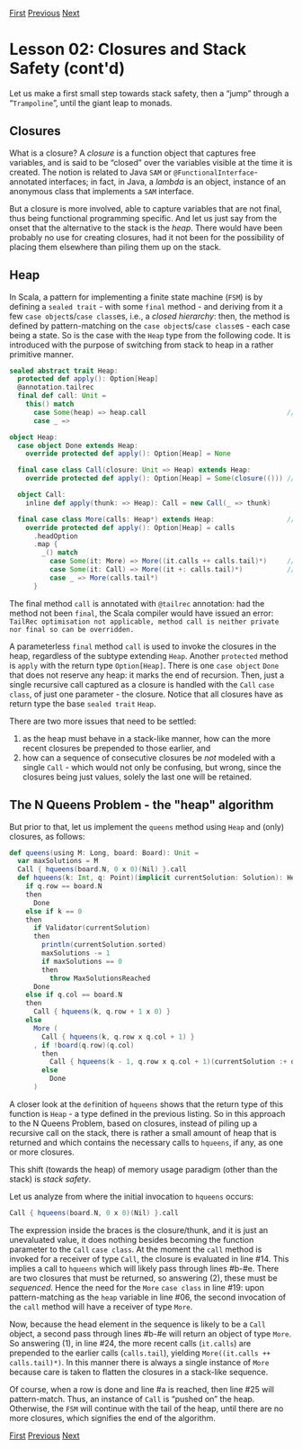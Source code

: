 [First](https://github.com/sjbiaga/kittens/blob/main/queens-1-native/README.md) [Previous](https://github.com/sjbiaga/kittens/blob/main/queens-1-native/README.md) [Next](https://github.com/sjbiaga/kittens/blob/main/expr-01-trait/README.md)

Lesson 02: Closures and Stack Safety (cont'd)
=============================================

Let us make a first small step towards stack safety, then a “jump” through a “`Trampoline`”, until the giant leap to monads.

Closures
--------

What is a closure? A _closure_ is a function object that captures free variables, and is said to be “closed” over the
variables visible at the time it is created. The notion is related to Java `SAM` or `@FunctionalInterface`-annotated
interfaces; in fact, in Java, a _lambda_ is an object, instance of an anonymous class that implements a `SAM` interface.

But a closure is more involved, able to capture variables that are not final, thus being functional programming specific. And
let us just say from the onset that the alternative to the stack is the _heap_. There would have been probably no use for
creating closures, had it not been for the possibility of placing them elsewhere than piling them up on the stack.

Heap
----

In Scala, a pattern for implementing a finite state machine (`FSM`) is by defining a `sealed trait` - with some `final`
method - and deriving from it a few `case object`s/`case class`es, i.e., a _closed hierarchy_: then, the method is defined by
pattern-matching on the `case object`s/`case class`es - each case being a state. So is the case with the `Heap` type from the
following code. It is introduced with the purpose of switching from stack to heap in a rather primitive manner.

```Scala
sealed abstract trait Heap:
  protected def apply(): Option[Heap]
  @annotation.tailrec
  final def call: Unit =
    this() match
      case Some(heap) => heap.call                                   // line #06
      case _ =>

object Heap:
  case object Done extends Heap:
    override protected def apply(): Option[Heap] = None

  final case class Call(closure: Unit => Heap) extends Heap:
    override protected def apply(): Option[Heap] = Some(closure(())) // line #14

  object Call:
    inline def apply(thunk: => Heap): Call = new Call(_ => thunk)

  final case class More(calls: Heap*) extends Heap:                  // line #19
    override protected def apply(): Option[Heap] = calls
      .headOption
      .map {
        _() match
          case Some(it: More) => More((it.calls ++ calls.tail)*)     // line #24
          case Some(it: Call) => More((it +: calls.tail)*)           // line #25
          case _ => More(calls.tail*)
      }
```

The final method `call` is annotated with `@tailrec` annotation: had the method not been `final`, the Scala compiler would
have issued an error: `TailRec optimisation not applicable, method call is neither private nor final so can be overridden.`

A parameterless `final` method `call` is used to invoke the closures in the heap, regardless of the subtype extending
`Heap`. Another `protected` method is `apply` with the return type `Option[Heap]`. There is one `case object` `Done` that
does not reserve any heap: it marks the end of recursion. Then, just a single recursive call captured as a closure is handled
with the `Call` `case class`, of just one parameter - the closure. Notice that all closures have as return type the base
`sealed trait` `Heap`.

There are two more issues that need to be settled:

1. as the heap must behave in a stack-like manner, how can the more recent closures be prepended to those earlier, and
1. how can a sequence of consecutive closures be _not_ modeled with a single `Call` - which would not only be confusing, but
   wrong, since the closures being just values, solely the last one will be retained.

The N Queens Problem - the "heap" algorithm
-------------------------------------------

But prior to that, let us implement the `queens` method using `Heap` and (only) closures, as follows:

```Scala
def queens(using M: Long, board: Board): Unit =
  var maxSolutions = M
  Call { hqueens(board.N, 0 x 0)(Nil) }.call
  def hqueens(k: Int, q: Point)(implicit currentSolution: Solution): Heap =
    if q.row == board.N
    then
      Done
    else if k == 0
    then
      if Validator(currentSolution)
      then
        println(currentSolution.sorted)
        maxSolutions -= 1
        if maxSolutions == 0
        then
          throw MaxSolutionsReached
      Done
    else if q.col == board.N
    then
      Call { hqueens(k, q.row + 1 x 0) }                                   // line #a
    else
      More (                                                               // line #b
        Call { hqueens(k, q.row x q.col + 1) }                             // line #c
      , if !board(q.row)(q.col)
        then
          Call { hqueens(k - 1, q.row x q.col + 1)(currentSolution :+ q) } // line #d
        else
          Done                                                             // line #e
      )
```

A closer look at the `def`inition of `hqueens` shows that the return type of this function is `Heap` - a type defined in the
previous listing. So in this approach to the N Queens Problem, based on closures, instead of piling up a recursive call on
the stack, there is rather a small amount of heap that is returned and which contains the necessary calls to `hqueens`, if
any, as one or more closures.

This shift (towards the heap) of memory usage paradigm (other than the stack) is _stack safety_.

Let us analyze from where the initial invocation to `hqueens` occurs:

```Scala
Call { hqueens(board.N, 0 x 0)(Nil) }.call
```

The expression inside the braces is the closure/thunk, and it is just an unevaluated value, it does nothing besides becoming
the function parameter to the `Call` `case class`. At the moment the `call` method is invoked for a receiver of type `Call`,
the closure is evaluated in line #14. This implies a call to `hqueens` which will likely pass through lines #b-#e. There are
two closures that must be returned, so answering (2), these must be _sequenced_. Hence the need for the `More` `case class`
in line #19: upon pattern-matching as the `heap` variable in line #06, the second invocation of the `call` method will have a
receiver of type `More`.

Now, because the head element in the sequence is likely to be a `Call` object, a second pass through lines #b-#e will return
an object of type `More`. So answering (1), in line #24, the more recent calls (`it.calls`) are prepended to the earlier
calls (`calls.tail`), yielding `More((it.calls ++ calls.tail)*)`. In this manner there is always a single instance of `More`
because care is taken to flatten the closures in a stack-like sequence.

Of course, when a row is done and line #a is reached, then line #25 will pattern-match. Thus, an instance of `Call` is
“pushed on” the heap. Otherwise, the `FSM` will continue with the tail of the heap, until there are no more closures, which
signifies the end of the algorithm.

[First](https://github.com/sjbiaga/kittens/blob/main/queens-1-native/README.md) [Previous](https://github.com/sjbiaga/kittens/blob/main/queens-1-native/README.md) [Next](https://github.com/sjbiaga/kittens/blob/main/expr-01-trait/README.md)
